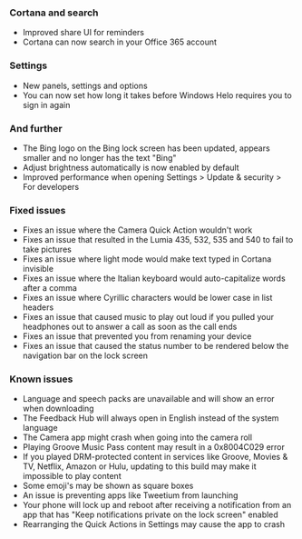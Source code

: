 ### Cortana and search
- Improved share UI for reminders
- Cortana can now search in your Office 365 account

### Settings
- New panels, settings and options
 - You can now set how long it takes before Windows Helo requires you to sign in again

### And further
- The Bing logo on the Bing lock screen has been updated, appears smaller and no longer has the text "Bing"
- Adjust brightness automatically is now enabled by default
- Improved performance when opening Settings > Update & security > For developers

### Fixed issues
- Fixes an issue where the Camera Quick Action wouldn't work
- Fixes an issue that resulted in the Lumia 435, 532, 535 and 540 to fail to take pictures
- Fixes an issue where light mode would make text typed in Cortana invisible
- Fixes an issue where the Italian keyboard would auto-capitalize words after a comma
- Fixes an issue where Cyrillic characters would be lower case in list headers
- Fixes an issue that caused music to play out loud if you pulled your headphones out to answer a call as soon as the call ends
- Fixes an issue that prevented you from renaming your device
- Fixes an issue that caused the status number to be rendered below the navigation bar on the lock screen

### Known issues
- Language and speech packs are unavailable and will show an error when downloading
- The Feedback Hub will always open in English instead of the system language
- The Camera app might crash when going into the camera roll
- Playing Groove Music Pass content may result in a 0x8004C029 error
- If you played DRM-protected content in services like Groove, Movies & TV, Netflix, Amazon or Hulu, updating to this build may make it impossible to play content
- Some emoji's may be shown as square boxes
- An issue is preventing apps like Tweetium from launching
- Your phone will lock up and reboot after receiving a notification from an app that has "Keep notifications private on the lock screen" enabled
- Rearranging the Quick Actions in Settings may cause the app to crash